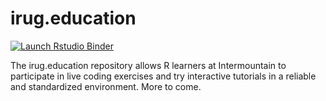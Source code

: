 
<!-- README.md is generated from README.Rmd. Please edit that file -->

# irug.education

<!-- badges: start -->

[![Launch Rstudio
Binder](http://mybinder.org/badge_logo.svg)](https://mybinder.org/v2/gh/danielbride/irug.education/holepunch?urlpath=rstudio)
<!-- badges: end -->

The irug.education repository allows R learners at Intermountain to
participate in live coding exercises and try interactive tutorials in a
reliable and standardized environment. More to come.
